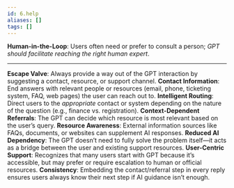 ```yaml
---
id: 6.help
aliases: []
tags: []
---
```


**Human-in-the-Loop**: Users often need or prefer to consult a person; _GPT should facilitate reaching the right human expert_.

---

**Escape Valve**: Always provide a way out of the GPT interaction by suggesting a contact, resource, or support channel.
**Contact Information**: End answers with relevant people or resources (email, phone, ticketing system, FAQ, web pages) the user can reach out to.
**Intelligent Routing**: Direct users to the _appropriate_ contact or system depending on the nature of the question (e.g., finance vs. registration).
**Context-Dependent Referrals**: The GPT can decide which resource is most relevant based on the user’s query.
**Resource Awareness**: External information sources like FAQs, documents, or websites can supplement AI responses.
**Reduced AI Dependency**: The GPT doesn’t need to fully solve the problem itself—it acts as a bridge between the user and existing support resources.
**User-Centric Support**: Recognizes that many users start with GPT because it’s accessible, but may prefer or require escalation to human or official resources.
**Consistency**: Embedding the contact/referral step in every reply ensures users always know their next step if AI guidance isn’t enough.
